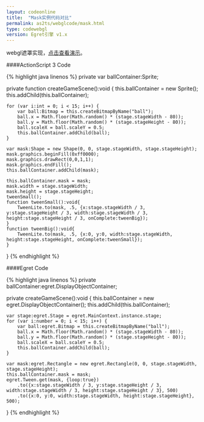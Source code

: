 ```yaml
---
layout: codeonline
title:  "Mask实例代码对比"
permalink: as2ts/webglcode/mask.html
type: codewebgl
version: Egret引擎 v1.x
---
```


webgl遮罩实现，<a href="http://egret-game.b0.upaiyun.com/webgl/mask/launcher/release.html" target="_blank">点击查看演示</a>。

####ActionScript 3 Code

{% highlight java linenos %}
private var ballContainer:Sprite;

private function createGameScene():void {
    this.ballContainer = new Sprite();
    this.addChild(this.ballContainer);

    for (var i:int = 0; i < 15; i++) {
        var ball:Bitmap = this.createBitmapByName("ball");
        ball.x = Math.floor(Math.random() * (stage.stageWidth - 80));
        ball.y = Math.floor(Math.random() * (stage.stageHeight - 80));
        ball.scaleX = ball.scaleY = 0.5;
        this.ballContainer.addChild(ball);
    }

    var mask:Shape = new Shape(0, 0, stage.stageWidth, stage.stageHeight);
    mask.graphics.beginFill(0xff0000);
    mask.graphics.drawRect(0,0,1,1);
    mask.graphics.endFill();
    this.ballContainer.addChild(mask);

    this.ballContainer.mask = mask;
    mask.width = stage.stageWidth;
    mask.height = stage.stageHeight;
    tweenSmall();
    function tweenSmall():void{
        TweenLite.to(mask, .5, {x:stage.stageWidth / 3, y:stage.stageHeight / 3, width:stage.stageWidth / 3, height:stage.stageHeight / 3, onComplete:tweenBig});
    }
    function tweenBig():void{
        TweenLite.to(mask, .5, {x:0, y:0, width:stage.stageWidth, height:stage.stageHeight, onComplete:tweenSmall});
    }
}
{% endhighlight %}

####Egret Code

{% highlight java linenos %}
private ballContainer:egret.DisplayObjectContainer;

private createGameScene():void {
    this.ballContainer = new egret.DisplayObjectContainer();
    this.addChild(this.ballContainer);

    var stage:egret.Stage = egret.MainContext.instance.stage;
    for (var i:number = 0; i < 15; i++) {
        var ball:egret.Bitmap = this.createBitmapByName("ball");
        ball.x = Math.floor(Math.random() * (stage.stageWidth - 80));
        ball.y = Math.floor(Math.random() * (stage.stageHeight - 80));
        ball.scaleX = ball.scaleY = 0.5;
        this.ballContainer.addChild(ball);
    }

    var mask:egret.Rectangle = new egret.Rectangle(0, 0, stage.stageWidth, stage.stageHeight);
    this.ballContainer.mask = mask;
    egret.Tween.get(mask, {loop:true})
        .to({x:stage.stageWidth / 3, y:stage.stageHeight / 3, width:stage.stageWidth / 3, height:stage.stageHeight / 3}, 500)
        .to({x:0, y:0, width:stage.stageWidth, height:stage.stageHeight}, 500);
}
{% endhighlight %}